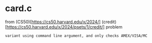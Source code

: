 # card.c

from (CS50)[https://cs50.harvard.edu/x/2024/] (credit)[https://cs50.harvard.edu/x/2024/psets/1/credit/] problem

```
variant using command line argument, and only checks AMEX/VISA/MC
```
